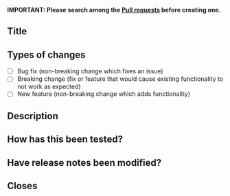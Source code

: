 **IMPORTANT: Please search among the [Pull requests](../pulls) before creating one.**

## Title
<!-- Provide a general summary of your changes in the Title above -->

## Types of changes
<!-- What types of changes does your code introduce? Put an `x` in all the boxes that apply: -->
- [ ] Bug fix (non-breaking change which fixes an issue)
- [ ] Breaking change (fix or feature that would cause existing functionality to not work as expected)
- [ ] New feature (non-breaking change which adds functionality)

## Description
<!-- Clearly and concisely describe your changes. -->

## How has this been tested?
<!-- Describe in detail how you've tested your changes. -->

## Have release notes been modified?
<!-- Indicate whether release notes have been (or should) be modifies. -->

## Closes
<!-- If applicable, type `closes #XXXX` in your comment to auto-close the issue that this PR fixes. -->
